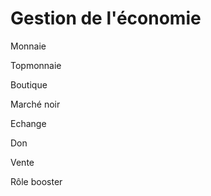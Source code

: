 # Gestion de l'économie

Monnaie

Topmonnaie

Boutique

Marché noir

Echange

Don

Vente

Rôle booster
